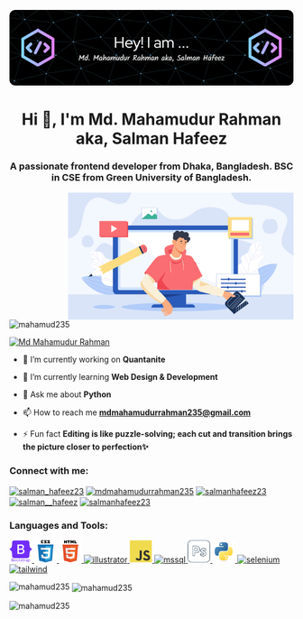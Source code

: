 ![MasterHead](https://raw.githubusercontent.com/Mahamud235/Mahamud235/main/header.png)
<h1 align="center">Hi 👋, I'm Md. Mahamudur Rahman aka, Salman Hafeez</h1>
<h3 align="center">A passionate frontend developer from Dhaka, Bangladesh. BSC in CSE from Green University of Bangladesh.</h3>
<img align="right" alt="Coding" width="400" src="https://raw.githubusercontent.com/Mahamud235/Mahamud235/main/gif.gif"> 

<p align="left"> <img src="https://komarev.com/ghpvc/?username=mahamud235&label=Profile%20views&color=0e75b6&style=flat" alt="mahamud235" /> </p>

<p align="left"> <a href="https://www.linkedin.com/in/mdmahamudurrahman235" target="blank"><img src="https://img.shields.io/twitter/follow/Md Mahamudur Rahman?logo=twitter&style=for-the-badge" alt="Md Mahamudur Rahman" /></a> </p>

- 🔭 I’m currently working on **Quantanite**

- 🌱 I’m currently learning **Web Design & Development**

- 💬 Ask me about **Python**

- 📫 How to reach me **mdmahamudurrahman235@gmail.com**

- ⚡ Fun fact **Editing is like puzzle-solving; each cut and transition brings the picture closer to perfection✨**

<h3 align="left">Connect with me:</h3>
<p align="left">
<a href="https://twitter.com/salman_hafeez23" target="blank"><img align="center" src="https://raw.githubusercontent.com/rahuldkjain/github-profile-readme-generator/master/src/images/icons/Social/twitter.svg" alt="salman_hafeez23" height="30" width="40" /></a>
<a href="https://linkedin.com/in/mdmahamudurrahman235" target="blank"><img align="center" src="https://raw.githubusercontent.com/rahuldkjain/github-profile-readme-generator/master/src/images/icons/Social/linked-in-alt.svg" alt="mdmahamudurrahman235" height="30" width="40" /></a>
<a href="https://fb.com/salmanhafeez23" target="blank"><img align="center" src="https://raw.githubusercontent.com/rahuldkjain/github-profile-readme-generator/master/src/images/icons/Social/facebook.svg" alt="salmanhafeez23" height="30" width="40" /></a>
<a href="https://instagram.com/salman__hafeez" target="blank"><img align="center" src="https://raw.githubusercontent.com/rahuldkjain/github-profile-readme-generator/master/src/images/icons/Social/instagram.svg" alt="salman__hafeez" height="30" width="40" /></a>
<a href="https://www.youtube.com/c/salmanhafeez23" target="blank"><img align="center" src="https://raw.githubusercontent.com/rahuldkjain/github-profile-readme-generator/master/src/images/icons/Social/youtube.svg" alt="salmanhafeez23" height="30" width="40" /></a>
</p>

<h3 align="left">Languages and Tools:</h3>
<p align="left"> <a href="https://getbootstrap.com" target="_blank" rel="noreferrer"> <img src="https://raw.githubusercontent.com/devicons/devicon/master/icons/bootstrap/bootstrap-plain-wordmark.svg" alt="bootstrap" width="40" height="40"/> </a> <a href="https://www.w3schools.com/css/" target="_blank" rel="noreferrer"> <img src="https://raw.githubusercontent.com/devicons/devicon/master/icons/css3/css3-original-wordmark.svg" alt="css3" width="40" height="40"/> </a> <a href="https://www.w3.org/html/" target="_blank" rel="noreferrer"> <img src="https://raw.githubusercontent.com/devicons/devicon/master/icons/html5/html5-original-wordmark.svg" alt="html5" width="40" height="40"/> </a> <a href="https://www.adobe.com/in/products/illustrator.html" target="_blank" rel="noreferrer"> <img src="https://www.vectorlogo.zone/logos/adobe_illustrator/adobe_illustrator-icon.svg" alt="illustrator" width="40" height="40"/> </a> <a href="https://developer.mozilla.org/en-US/docs/Web/JavaScript" target="_blank" rel="noreferrer"> <img src="https://raw.githubusercontent.com/devicons/devicon/master/icons/javascript/javascript-original.svg" alt="javascript" width="40" height="40"/> </a> <a href="https://www.microsoft.com/en-us/sql-server" target="_blank" rel="noreferrer"> <img src="https://www.svgrepo.com/show/303229/microsoft-sql-server-logo.svg" alt="mssql" width="40" height="40"/> </a> <a href="https://www.photoshop.com/en" target="_blank" rel="noreferrer"> <img src="https://raw.githubusercontent.com/devicons/devicon/master/icons/photoshop/photoshop-line.svg" alt="photoshop" width="40" height="40"/> </a> <a href="https://www.python.org" target="_blank" rel="noreferrer"> <img src="https://raw.githubusercontent.com/devicons/devicon/master/icons/python/python-original.svg" alt="python" width="40" height="40"/> </a> <a href="https://www.selenium.dev" target="_blank" rel="noreferrer"> <img src="https://raw.githubusercontent.com/detain/svg-logos/780f25886640cef088af994181646db2f6b1a3f8/svg/selenium-logo.svg" alt="selenium" width="40" height="40"/> </a> <a href="https://tailwindcss.com/" target="_blank" rel="noreferrer"> <img src="https://www.vectorlogo.zone/logos/tailwindcss/tailwindcss-icon.svg" alt="tailwind" width="40" height="40"/> </a> </p>

<p><img align="left" src="https://github-readme-stats.vercel.app/api/top-langs?username=mahamud235&show_icons=true&locale=en&layout=compact" alt="mahamud235" /></p>

<p>&nbsp;<img align="center" src="https://github-readme-stats.vercel.app/api?username=mahamud235&show_icons=true&locale=en" alt="mahamud235" /></p>

<p><img align="center" src="https://github-readme-streak-stats.herokuapp.com/?user=mahamud235&" alt="mahamud235" /></p>
